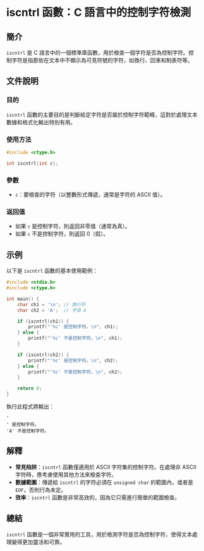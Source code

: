<!--
Meta Description: # iscntrl 函數：C 語言中的控制字符檢測 ## 簡介 `iscntrl` 是 C 語言中的一個標準庫函數，用於檢查一個字符是否為控制字符。控制字符是指那些在文本中不顯示為可見符號的字符，如換行、回車和制表符等。 ## 文件說明 ### 目的 `iscntrl` 函數的主要目的是判斷給定字符...
Meta Keywords: iscntrl, 是控制字符, 不是控制字符, ch1, ch2
-->

# iscntrl 函數：C 語言中的控制字符檢測

## 簡介
`iscntrl` 是 C 語言中的一個標準庫函數，用於檢查一個字符是否為控制字符。控制字符是指那些在文本中不顯示為可見符號的字符，如換行、回車和制表符等。

## 文件說明
### 目的
`iscntrl` 函數的主要目的是判斷給定字符是否屬於控制字符範疇，這對於處理文本數據和格式化輸出特別有用。

### 使用方法
```c
#include <ctype.h>

int iscntrl(int c);
```

### 參數
- `c`：要檢查的字符（以整數形式傳遞，通常是字符的 ASCII 值）。

### 返回值
- 如果 `c` 是控制字符，則返回非零值（通常為真）。
- 如果 `c` 不是控制字符，則返回 0（假）。

## 示例
以下是 `iscntrl` 函數的基本使用範例：

```c
#include <stdio.h>
#include <ctype.h>

int main() {
    char ch1 = '\n'; // 換行符
    char ch2 = 'A';  // 字母 A

    if (iscntrl(ch1)) {
        printf("'%c' 是控制字符。\n", ch1);
    } else {
        printf("'%c' 不是控制字符。\n", ch1);
    }

    if (iscntrl(ch2)) {
        printf("'%c' 是控制字符。\n", ch2);
    } else {
        printf("'%c' 不是控制字符。\n", ch2);
    }

    return 0;
}
```

執行此程式將輸出：
```
'
' 是控制字符。
'A' 不是控制字符。
```

## 解釋
- **常見陷阱**：`iscntrl` 函數僅適用於 ASCII 字符集的控制字符。在處理非 ASCII 字符時，應考慮使用其他方法來檢查字符。
- **數據範圍**：傳遞給 `iscntrl` 的字符必須在 `unsigned char` 的範圍內，或者是 `EOF`，否則行為未定。
- **效率**：`iscntrl` 函數是非常高效的，因為它只需進行簡單的範圍檢查。

## 總結
`iscntrl` 函數是一個非常實用的工具，用於檢測字符是否為控制字符，使得文本處理變得更加靈活和可靠。
